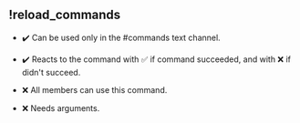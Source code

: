 ## !reload_commands

- :heavy_check_mark: Can be used only in the #commands text channel.
- :heavy_check_mark: Reacts to the command with ✅ if command succeeded, and with ❌ if didn't succeed.

- :x: All members can use this command.
- :x: Needs arguments.